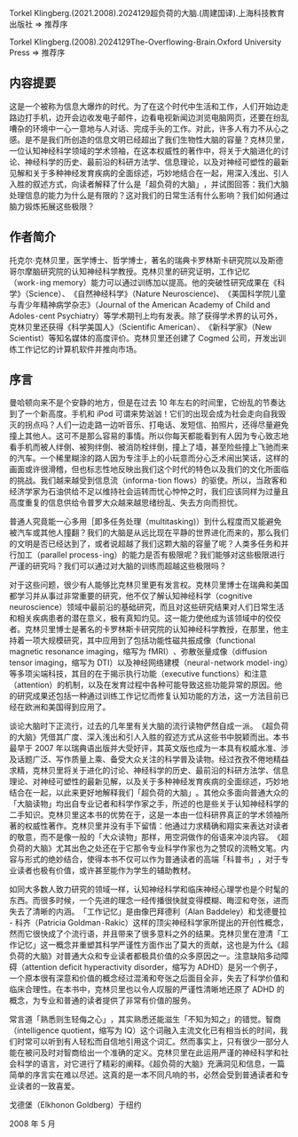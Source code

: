 Torkel Klingberg.(2021.2008).2024129超负荷的大脑.(周建国译).上海科技教育出版社 => 推荐序

Torkel Klingberg.(2008).2024129The-Overflowing-Brain.Oxford University Press => 推荐序

## 内容提要

这是一个被称为信息大爆炸的时代。为了在这个时代中生活和工作，人们开始边走路边打手机，边开会边收发电子邮件，边看电视新闻边浏览电脑网页，还要在纷乱嘈杂的环境中一心一意地与人对话、完成手头的工作。对此，许多人有力不从心之感。是不是我们所创造的信息文明已经超出了我们生物性大脑的容量？克林贝里，一位认知神经科学领域的学术领袖，在这本权威性的著作中，将关于大脑进化的讨论、神经科学的历史、最前沿的科研方法学、信息理论，以及对神经可塑性的最新见解和关于多种神经发育疾病的全面综述，巧妙地结合在一起，用深入浅出、引人入胜的叙述方式，向读者解释了什么是「超负荷的大脑」​，并试图回答：我们大脑处理信息的能力为什么是有限的？这对我们的日常生活有什么影响？我们如何通过脑力锻炼拓展这些极限？

## 作者简介

托克尔·克林贝里，医学博士、哲学博士，著名的瑞典卡罗林斯卡研究院以及斯德哥尔摩脑研究院的认知神经科学教授。克林贝里的研究证明，工作记忆（work⁃ing memory）能力可以通过训练加以提高。他的突破性研究成果在《科学》（Science）、​《自然神经科学》（Nature Neuroscience)、​《美国科学院儿童与青少年精神病学杂志》（Journal of the American Academy of Child and Adoles⁃cent Psychiatry）等学术期刊上均有发表。除了获得学术界的认可外，克林贝里还获得《科学美国人》（Scientific American）、​《新科学家》（New Scientist）等知名媒体的高度评价。克林贝里还创建了 Cogmed 公司，开发出训练工作记忆的计算机软件并推向市场。

## 序言

曼哈顿向来不是个安静的地方，但是在过去 10 年左右的时间里，它纷乱的节奏达到了一个新高度。手机和 iPod 可谓来势汹汹！它们的出现会成为社会走向自我毁灭的拐点吗？人们一边走路一边听音乐、打电话、发短信、拍照片，还得尽量避免撞上其他人。这可不是那么容易的事情。所以你每天都能看到有人因为专心致志地看手机而被人绊倒、被狗绊倒、被消防栓绊倒，撞上了墙，甚至险些撞上飞驰而来的汽车。一个稀里糊涂的路人因为专注手上的小玩意而分心乏术闹出笑话，这样的画面或许很滑稽，但也标志性地反映出我们这个时代的特色以及我们的文化所面临的挑战。我们越来越受到信息流（informa⁃tion flows）的驱使。所以，当政客和经济学家为石油供给不足以维持社会运转而忧心忡忡之时，我们应该同样为过量且高度重复的信息供给令普罗大众越来越思绪纷乱、失去方向而担忧。

普通人究竟能一心多用［即多任务处理（multitasking)）到什么程度而又能避免被汽车或其他人撞翻？我们的大脑是从远比现在平静的世界进化而来的，那么我们的文明是否已经达到了，或者说超越了我们这颗大脑的容量了呢？人类多任务和并行加工（parallel process⁃ing）的能力是否有极限呢？我们能够对这些极限进行严谨的研究吗？我们可以通过对大脑的训练而超越这些极限吗？

对于这些问题，很少有人能够比克林贝里更有发言权。克林贝里博士在瑞典和美国都学习并从事过非常重要的研究，他不仅了解认知神经科学（cognitive neuroscience）领域中最前沿的基础研究，而且对这些研究结果对人们日常生活和相关疾病患者的潜在意义，极有真知灼见。这一能力使他成为该领域中的佼佼者。克林贝里博士是著名的卡罗林斯卡研究院的认知神经科学教授，在那里，他主持着一项大规模研究，其中应用到了包括功能性磁共振成像（functional magnetic resonance imaging，缩写为 fMRI）​、弥散张量成像（diffusion tensor imaging，缩写为 DTI）以及神经网络建模（neural⁃network model⁃ing）等多项尖端科技，其目的在于揭示执行功能（executive functions）和注意（attention）的机制，以及在发育过程中各种可能导致这些功能异常的原因。他的研究成果还包括一种通过训练工作记忆而修复认知功能的方法，这一方法目前已经在欧洲和美国得到应用了。

谈论大脑时下正流行，过去的几年里有关大脑的流行读物俨然自成一派。​《超负荷的大脑》凭借其广度、深入浅出和引人入胜的叙述方式从这些书中脱颖而出。本书最早于 2007 年以瑞典语出版并大受好评，其英文版也成为一本具有权威水准、涉及话题广泛、写作质量上乘、备受大众关注的科学普及读物。经过孜孜不倦地精益求精，克林贝里将关于进化的讨论、神经科学的历史、最前沿的科研方法学、信息理论、对神经可塑性的最新见解，以及关于多种神经发育疾病的全面综述，巧妙地结合在一起，以此来更好地解释我们「超负荷的大脑」​。其他众多面向普通大众的「大脑读物」均出自专业记者和科学作家之手，所述的也是些关于认知神经科学的二手知识。克林贝里这本书的优势在于，这是一本由一位科研界真正的学术领袖所著的权威性著作。克林贝里并没有手下留情：他通过力求精确和翔实来表达对读者的敬意，而不是像一般的「大众读物」那样，用空洞做作的俗语来冲淡内容。​《超负荷的大脑》尤其出色之处还在于它那令专业科学作家也为之赞叹的流畅文笔。内容与形式的绝妙结合，使得本书不仅可以作为普通读者的高端「科普书」​，对于专业读者也极有价值，或许甚至能作为学生的辅助教材。

如同大多数人致力研究的领域一样，认知神经科学和临床神经心理学也是个时髦的东西。而很多时候，一个先进的理念一经传播很快就变得模糊、晦涩和夸张，进而失去了清晰的内涵。​「工作记忆」是由像巴拜德利（Alan Baddeley）和戈德曼拉 - 科齐（Patricia Goldman⁃Rakic）这样的顶尖神经科学家所提出的开创性概念，然而它很快成了个流行语，并且带来了很多意料之外的结果。克林贝里在澄清「工作记忆」这一概念并重塑其科学严谨性方面作出了莫大的贡献，这也是为什么《超负荷的大脑》对普通大众和专业读者都极具价值的众多原因之一。注意缺陷多动障碍（attention deficit hyperactivity disorder，缩写为 ADHD）是另一个例子，一个原本很有深意和价值的概念经过混淆和夸张之后面目全非，失去了科学价值和临床合理性。在本书中，克林贝里也以令人叹服的严谨性清晰地还原了 ADHD 的概念，为专业和普通的读者提供了非常有价值的服务。

常言道「熟悉则生轻侮之心」​，其实熟悉还能滋生「不知为知之」的错觉。智商（intelligence quotient，缩写为 IQ）这个词融入主流文化已有相当长的时间，我们时常可以听到有人轻松而自信地引用这个词汇。然而事实上，只有很少一部分人能在被问及时对智商给出一个准确的定义。克林贝里在此运用严谨的神经科学和社会科学的语言，对它进行了精彩的阐释。《超负荷的大脑》充满洞见和信息，一篇简单的序言实在难以尽述。这真的是一本不同凡响的书，必然会受到普通读者和专业读者的一致喜爱。

戈德堡（Elkhonon Goldberg）于纽约 

2008 年 5 月